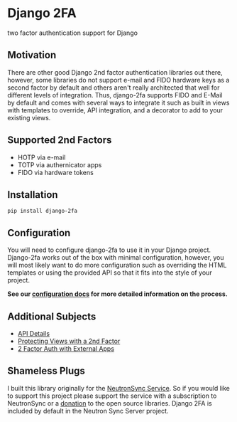 # Django 2FA

two factor authentication support for Django

## Motivation

There are other good Django 2nd factor authentication libraries out there, however, some libraries do not support e-mail and FIDO hardware keys as a second factor by default and others aren't really architected that well for different levels of integration. Thus, django-2fa supports FIDO and E-Mail by default and comes with several ways to integrate it such as built in views with templates to override, API integration, and a decorator to add to your existing views.

## Supported 2nd Factors

- HOTP via e-mail
- TOTP via authernicator apps
- FIDO via hardware tokens

## Installation

`pip install django-2fa`

## Configuration

You will need to configure django-2fa to use it in your Django project. Django-2fa works out of the box with minimal configuration, however, you will most likely want to do more configuration such as overriding the HTML templates or using the provided API so that it fits into the style of your project.

**See our [configuration docs](https://github.com/neutron-sync/django-2fa/blob/main/docs/config.md) for more detailed information on the process.**

## Additional Subjects

- [API Details](https://github.com/neutron-sync/django-2fa/blob/main/docs/api.md)
- [Protecting Views with a 2nd Factor](https://github.com/neutron-sync/django-2fa/blob/main/docs/protecting-views.md)
- [2 Factor Auth with External Apps](https://github.com/neutron-sync/django-2fa/blob/main/docs/external-apps.md)

## Shameless Plugs

I built this library originally for the [NeutronSync Service](https://www.neutronsync.com/). So if you would like to support this project please support the service with a subscription to NeutronSync or a [donation](https://github.com/sponsors/neutron-sync) to the open source libraries. Django 2FA is included by default in the Neutron Sync Server project.
